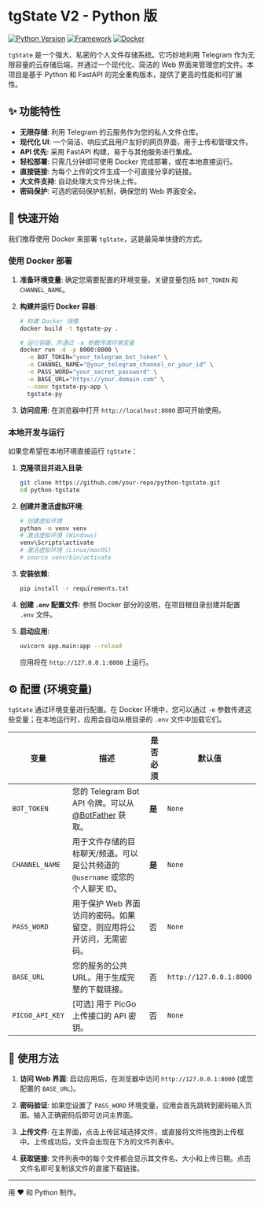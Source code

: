 # tgState V2 - Python 版

[![Python Version](https://img.shields.io/badge/python-3.11+-blue.svg)](https://www.python.org/downloads/)
[![Framework](https://img.shields.io/badge/Framework-FastAPI-green.svg)](https://fastapi.tiangolo.com/)
[![Docker](https://img.shields.io/badge/Docker-Ready-blue.svg)](https://www.docker.com/)

`tgState` 是一个强大、私密的个人文件存储系统。它巧妙地利用 Telegram 作为无限容量的云存储后端，并通过一个现代化、简洁的 Web 界面来管理您的文件。本项目是基于 Python 和 FastAPI 的完全重构版本，提供了更高的性能和可扩展性。

## ✨ 功能特性

*   **无限存储**: 利用 Telegram 的云服务作为您的私人文件仓库。
*   **现代化 UI**: 一个简洁、响应式且用户友好的网页界面，用于上传和管理文件。
*   **API 优先**: 采用 FastAPI 构建，易于与其他服务进行集成。
*   **轻松部署**: 只需几分钟即可使用 Docker 完成部署，或在本地直接运行。
*   **直接链接**: 为每个上传的文件生成一个可直接分享的链接。
*   **大文件支持**: 自动处理大文件分块上传。
*   **密码保护**: 可选的密码保护机制，确保您的 Web 界面安全。

## 🚀 快速开始

我们推荐使用 Docker 来部署 `tgState`，这是最简单快捷的方式。

### 使用 Docker 部署

1.  **准备环境变量**: 确定您需要配置的环境变量。关键变量包括 `BOT_TOKEN` 和 `CHANNEL_NAME`。

2.  **构建并运行 Docker 容器**:

    ```bash
    # 构建 Docker 镜像
    docker build -t tgstate-py .

    # 运行容器，并通过 -e 参数传递环境变量
    docker run -d -p 8000:8000 \
      -e BOT_TOKEN="your_telegram_bot_token" \
      -e CHANNEL_NAME="@your_telegram_channel_or_your_id" \
      -e PASS_WORD="your_secret_password" \
      -e BASE_URL="https://your.domain.com" \
      --name tgstate-py-app \
      tgstate-py
    ```

3.  **访问应用**: 在浏览器中打开 `http://localhost:8000` 即可开始使用。

### 本地开发与运行

如果您希望在本地环境直接运行 `tgState`：

1.  **克隆项目并进入目录**:
    ```bash
    git clone https://github.com/your-repo/python-tgstate.git
    cd python-tgstate
    ```

2.  **创建并激活虚拟环境**:
    ```bash
    # 创建虚拟环境
    python -m venv venv
    # 激活虚拟环境 (Windows)
    venv\Scripts\activate
    # 激活虚拟环境 (Linux/macOS)
    # source venv/bin/activate
    ```

3.  **安装依赖**:
    ```bash
    pip install -r requirements.txt
    ```

4.  **创建 `.env` 配置文件**: 参照 Docker 部分的说明，在项目根目录创建并配置 `.env` 文件。

5.  **启动应用**:
    ```bash
    uvicorn app.main:app --reload
    ```
    应用将在 `http://127.0.0.1:8000` 上运行。

## ⚙️ 配置 (环境变量)

`tgState` 通过环境变量进行配置。在 Docker 环境中，您可以通过 `-e` 参数传递这些变量；在本地运行时，应用会自动从根目录的 `.env` 文件中加载它们。

| 变量           | 描述                                                                                             | 是否必须 | 默认值                  |
|----------------|--------------------------------------------------------------------------------------------------|----------|---------------------------|
| `BOT_TOKEN`    | 您的 Telegram Bot API 令牌。可以从 [@BotFather](https://t.me/BotFather) 获取。                     | **是**   | `None`                    |
| `CHANNEL_NAME` | 用于文件存储的目标聊天/频道。可以是公共频道的 `@username` 或您的个人聊天 ID。                      | **是**   | `None`                    |
| `PASS_WORD`    | 用于保护 Web 界面访问的密码。如果留空，则应用将公开访问，无需密码。                                | 否       | `None`                    |
| `BASE_URL`     | 您的服务的公共 URL。用于生成完整的下载链接。                                                     | 否       | `http://127.0.0.1:8000`   |
| `PICGO_API_KEY`| [可选] 用于 PicGo 上传接口的 API 密钥。                                                          | 否       | `None`                    |

## 📖 使用方法

1.  **访问 Web 界面**: 启动应用后，在浏览器中访问 `http://127.0.0.1:8000` (或您配置的 `BASE_URL`)。

2.  **密码验证**: 如果您设置了 `PASS_WORD` 环境变量，应用会首先跳转到密码输入页面。输入正确密码后即可访问主界面。

3.  **上传文件**: 在主界面，点击上传区域选择文件，或直接将文件拖拽到上传框中。上传成功后，文件会出现在下方的文件列表中。

4.  **获取链接**: 文件列表中的每个文件都会显示其文件名、大小和上传日期。点击文件名即可复制该文件的直接下载链接。

---

用 ❤️ 和 Python 制作。